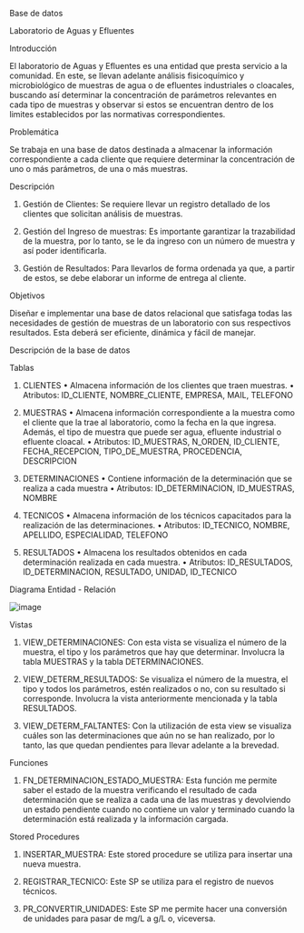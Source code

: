 Base de datos

 Laboratorio de Aguas y Efluentes

Introducción

El laboratorio de Aguas y Efluentes es una entidad que presta servicio a la comunidad. En este, se llevan adelante análisis fisicoquímico y microbiológico de muestras de agua o de efluentes industriales o cloacales, buscando así determinar la concentración de parámetros relevantes en cada tipo de muestras y observar si estos se encuentran dentro de los limites establecidos por las normativas correspondientes.

Problemática

Se trabaja en una base de datos destinada a almacenar la información correspondiente a cada cliente que requiere determinar la concentración de uno o más parámetros, de una o más muestras. 

Descripción 

1.	Gestión de Clientes: Se requiere llevar un registro detallado de los clientes que solicitan análisis de muestras. 

2.	Gestión del Ingreso de muestras: Es importante garantizar la trazabilidad de la muestra, por lo tanto, se le da ingreso con un número de muestra y así poder identificarla.

3.	Gestión de Resultados: Para llevarlos de forma ordenada ya que, a partir de estos, se debe elaborar un informe de entrega al cliente.

Objetivos

Diseñar e implementar una base de datos relacional que satisfaga todas las necesidades de gestión de muestras de un laboratorio con sus respectivos resultados. Esta deberá ser eficiente, dinámica y fácil de manejar.

Descripción de la base de datos

Tablas

1.	CLIENTES
•	Almacena información de los clientes que traen muestras.
•	Atributos: ID_CLIENTE, NOMBRE_CLIENTE, EMPRESA, MAIL, TELEFONO 

2.	MUESTRAS
•	Almacena información correspondiente a la muestra como el cliente que la trae al laboratorio, como la fecha en la que ingresa. Además, el tipo de muestra que puede ser agua, efluente industrial o efluente cloacal.
•	Atributos: ID_MUESTRAS, N_ORDEN, ID_CLIENTE, FECHA_RECEPCION, TIPO_DE_MUESTRA, PROCEDENCIA, DESCRIPCION

3.	DETERMINACIONES
•	Contiene información de la determinación que se realiza a cada muestra
•	Atributos: ID_DETERMINACION, ID_MUESTRAS, NOMBRE

4.	TECNICOS
•	Almacena información de los técnicos capacitados para la realización de las determinaciones.
•	Atributos: ID_TECNICO, NOMBRE, APELLIDO, ESPECIALIDAD, TELEFONO

5.	RESULTADOS
•	Almacena los resultados obtenidos en cada determinación realizada en cada muestra.
•	Atributos: ID_RESULTADOS, ID_DETERMINACION, RESULTADO, UNIDAD, ID_TECNICO



Diagrama Entidad - Relación


![image](https://github.com/user-attachments/assets/e8cc0a10-86ba-42c3-adbc-a692b4dc5639)


Vistas

1.	VIEW_DETERMINACIONES: Con esta vista se visualiza el número de la muestra, el tipo y los parámetros que hay que determinar. Involucra la tabla MUESTRAS y la tabla DETERMINACIONES.
   
2.	VIEW_DETERM_RESULTADOS: Se visualiza el número de la muestra, el tipo y todos los parámetros, estén realizados o no, con su resultado si corresponde.  Involucra la vista anteriormente mencionada y la tabla RESULTADOS.
 
3.	VIEW_DETERM_FALTANTES: Con la utilización de esta view se visualiza cuáles son las determinaciones que aún no se han realizado, por lo tanto, las que quedan pendientes para llevar adelante a la brevedad.

Funciones

1.	FN_DETERMINACION_ESTADO_MUESTRA: Esta función me permite saber el estado de la muestra verificando el resultado de cada determinación que se realiza a cada una de las muestras y devolviendo un estado pendiente cuando no contiene un valor y terminado cuando la determinación está realizada y la información cargada.
   
Stored Procedures

1.	INSERTAR_MUESTRA: Este stored procedure se utiliza para insertar una nueva muestra.
   
2.	REGISTRAR_TECNICO: Este SP se utiliza para el registro de nuevos técnicos.
   
3.	PR_CONVERTIR_UNIDADES: Este SP me permite hacer una conversión de unidades para pasar de mg/L a g/L o, viceversa. 

